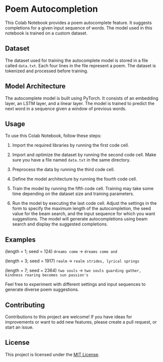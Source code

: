 # Poem Autocompletion

This Colab Notebook provides a poem autocomplete feature. It suggests completions for a given input sequence of words. The model used in this notebook is trained on a custom dataset.

## Dataset

The dataset used for training the autocomplete model is stored in a file called `data.txt`. Each four lines in the file represent a poem. The dataset is tokenized and processed before training.

## Model Architecture

The autocomplete model is built using PyTorch. It consists of an embedding layer, an LSTM layer, and a linear layer. The model is trained to predict the next word in a sequence given a window of previous words.

## Usage

To use this Colab Notebook, follow these steps:

1. Import the required libraries by running the first code cell.

2. Import and optimize the dataset by running the second code cell. Make sure you have a file named `data.txt` in the same directory.

3. Preprocess the data by running the third code cell.

4. Define the model architecture by running the fourth code cell.

5. Train the model by running the fifth code cell. Training may take some time depending on the dataset size and training parameters.

6. Run the model by executing the last code cell. Adjust the settings in the form to specify the maximum length of the autocompletion, the seed value for the beam search, and the input sequence for which you want suggestions. The model will generate autocompletions using beam search and display the suggested completions.

## Examples

(length = 1; seed = 124) ` dreams come ` -> ` dreams come and `

(length = 3; seed = 1917) ` realm ` -> ` realm strides, lyrical springs `

(length = 7; seed = 2364) ` two souls ` -> ` two souls guarding gather, kindness roaring becomes sun passion's `

Feel free to experiment with different settings and input sequences to generate diverse poem suggestions.

## Contributing

Contributions to this project are welcome! If you have ideas for improvements or want to add new features, please create a pull request, or start an issue.

## License

This project is licensed under the [MIT License](LICENSE).
